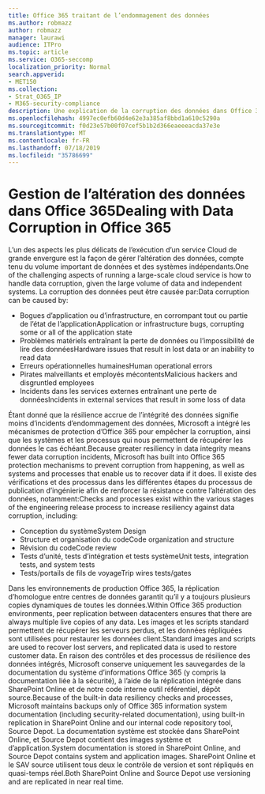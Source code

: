 ```yaml
---
title: Office 365 traitant de l’endommagement des données
ms.author: robmazz
author: robmazz
manager: laurawi
audience: ITPro
ms.topic: article
ms.service: O365-seccomp
localization_priority: Normal
search.appverid:
- MET150
ms.collection:
- Strat_O365_IP
- M365-security-compliance
description: Une explication de la corruption des données dans Office 365, ainsi que les efforts de prévention et de récupération de Microsoft.
ms.openlocfilehash: 4997ec0efb60d4e62e3a385af8bbd1a610c5290a
ms.sourcegitcommit: f0d23e57b00f07cef5b1b2d366eaeeeacda37e3e
ms.translationtype: MT
ms.contentlocale: fr-FR
ms.lasthandoff: 07/18/2019
ms.locfileid: "35786699"
---
```

# <a name="dealing-with-data-corruption-in-office-365"></a><span data-ttu-id="074ba-103">Gestion de l’altération des données dans Office 365</span><span class="sxs-lookup"><span data-stu-id="074ba-103">Dealing with Data Corruption in Office 365</span></span>

<span data-ttu-id="074ba-104">L’un des aspects les plus délicats de l’exécution d’un service Cloud de grande envergure est la façon de gérer l’altération des données, compte tenu du volume important de données et des systèmes indépendants.</span><span class="sxs-lookup"><span data-stu-id="074ba-104">One of the challenging aspects of running a large-scale cloud service is how to handle data corruption, given the large volume of data and independent systems.</span></span> <span data-ttu-id="074ba-105">La corruption des données peut être causée par:</span><span class="sxs-lookup"><span data-stu-id="074ba-105">Data corruption can be caused by:</span></span>

- <span data-ttu-id="074ba-106">Bogues d’application ou d’infrastructure, en corrompant tout ou partie de l’état de l’application</span><span class="sxs-lookup"><span data-stu-id="074ba-106">Application or infrastructure bugs, corrupting some or all of the application state</span></span>
- <span data-ttu-id="074ba-107">Problèmes matériels entraînant la perte de données ou l’impossibilité de lire des données</span><span class="sxs-lookup"><span data-stu-id="074ba-107">Hardware issues that result in lost data or an inability to read data</span></span>
- <span data-ttu-id="074ba-108">Erreurs opérationnelles humaines</span><span class="sxs-lookup"><span data-stu-id="074ba-108">Human operational errors</span></span>
- <span data-ttu-id="074ba-109">Pirates malveillants et employés mécontents</span><span class="sxs-lookup"><span data-stu-id="074ba-109">Malicious hackers and disgruntled employees</span></span>
- <span data-ttu-id="074ba-110">Incidents dans les services externes entraînant une perte de données</span><span class="sxs-lookup"><span data-stu-id="074ba-110">Incidents in external services that result in some loss of data</span></span>

<span data-ttu-id="074ba-111">Étant donné que la résilience accrue de l’intégrité des données signifie moins d’incidents d’endommagement des données, Microsoft a intégré les mécanismes de protection d’Office 365 pour empêcher la corruption, ainsi que les systèmes et les processus qui nous permettent de récupérer les données le cas échéant.</span><span class="sxs-lookup"><span data-stu-id="074ba-111">Because greater resiliency in data integrity means fewer data corruption incidents, Microsoft has built into Office 365 protection mechanisms to prevent corruption from happening, as well as systems and processes that enable us to recover data if it does.</span></span> <span data-ttu-id="074ba-112">Il existe des vérifications et des processus dans les différentes étapes du processus de publication d’ingénierie afin de renforcer la résistance contre l’altération des données, notamment:</span><span class="sxs-lookup"><span data-stu-id="074ba-112">Checks and processes exist within the various stages of the engineering release process to increase resiliency against data corruption, including:</span></span>

- <span data-ttu-id="074ba-113">Conception du système</span><span class="sxs-lookup"><span data-stu-id="074ba-113">System Design</span></span>
- <span data-ttu-id="074ba-114">Structure et organisation du code</span><span class="sxs-lookup"><span data-stu-id="074ba-114">Code organization and structure</span></span>
- <span data-ttu-id="074ba-115">Révision du code</span><span class="sxs-lookup"><span data-stu-id="074ba-115">Code review</span></span>
- <span data-ttu-id="074ba-116">Tests d’unité, tests d’intégration et tests système</span><span class="sxs-lookup"><span data-stu-id="074ba-116">Unit tests, integration tests, and system tests</span></span>
- <span data-ttu-id="074ba-117">Tests/portails de fils de voyage</span><span class="sxs-lookup"><span data-stu-id="074ba-117">Trip wires tests/gates</span></span>

<span data-ttu-id="074ba-118">Dans les environnements de production Office 365, la réplication d’homologue entre centres de données garantit qu’il y a toujours plusieurs copies dynamiques de toutes les données.</span><span class="sxs-lookup"><span data-stu-id="074ba-118">Within Office 365 production environments, peer replication between datacenters ensures that there are always multiple live copies of any data.</span></span> <span data-ttu-id="074ba-119">Les images et les scripts standard permettent de récupérer les serveurs perdus, et les données répliquées sont utilisées pour restaurer les données client.</span><span class="sxs-lookup"><span data-stu-id="074ba-119">Standard images and scripts are used to recover lost servers, and replicated data is used to restore customer data.</span></span> <span data-ttu-id="074ba-120">En raison des contrôles et des processus de résilience des données intégrés, Microsoft conserve uniquement les sauvegardes de la documentation du système d’informations Office 365 (y compris la documentation liée à la sécurité), à l’aide de la réplication intégrée dans SharePoint Online et de notre code interne outil référentiel, dépôt source.</span><span class="sxs-lookup"><span data-stu-id="074ba-120">Because of the built-in data resiliency checks and processes, Microsoft maintains backups only of Office 365 information system documentation (including security-related documentation), using built-in replication in SharePoint Online and our internal code repository tool, Source Depot.</span></span> <span data-ttu-id="074ba-121">La documentation système est stockée dans SharePoint Online, et Source Depot contient des images système et d’application.</span><span class="sxs-lookup"><span data-stu-id="074ba-121">System documentation is stored in SharePoint Online, and Source Depot contains system and application images.</span></span> <span data-ttu-id="074ba-122">SharePoint Online et le SAV source utilisent tous deux le contrôle de version et sont répliqués en quasi-temps réel.</span><span class="sxs-lookup"><span data-stu-id="074ba-122">Both SharePoint Online and Source Depot use versioning and are replicated in near real time.</span></span>
